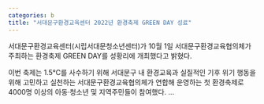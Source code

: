 ```yaml
---
categories: b
title: "서대문구환경교육센터 2022년 환경축제 GREEN DAY 성료"
---
```

서대문구환경교육센터(시립서대문청소년센터)가 10월 1일 서대문구환경교육협의체가 주최하는 환경축제 GREEN DAY를 성황리에 개최했다고 밝혔다.

이번 축제는 1.5℃를 사수하기 위해 서대문구 내 환경교육과 실질적인 기후 위기 행동을 위해 고민하고 실천하는 서대문구환경교육협의체가 연합해 운영하는 첫 환경축제로 4000명 이상의 아동·청소년 및 지역주민들이 참여했다.
...
